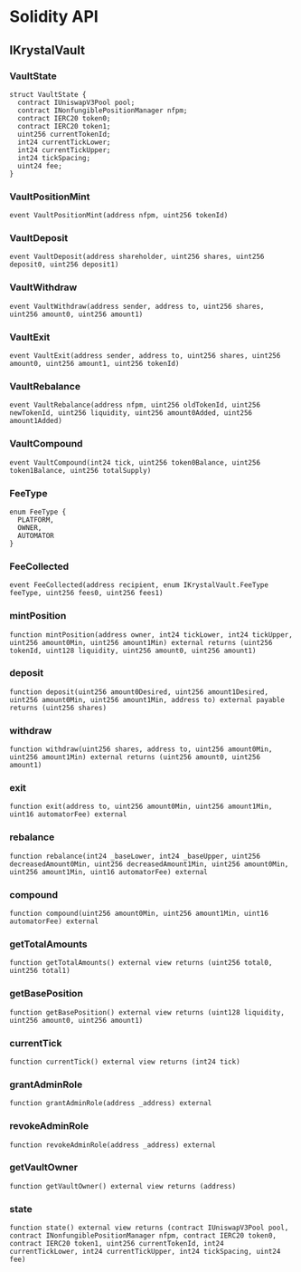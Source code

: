 # Solidity API

## IKrystalVault

### VaultState

```solidity
struct VaultState {
  contract IUniswapV3Pool pool;
  contract INonfungiblePositionManager nfpm;
  contract IERC20 token0;
  contract IERC20 token1;
  uint256 currentTokenId;
  int24 currentTickLower;
  int24 currentTickUpper;
  int24 tickSpacing;
  uint24 fee;
}
```

### VaultPositionMint

```solidity
event VaultPositionMint(address nfpm, uint256 tokenId)
```

### VaultDeposit

```solidity
event VaultDeposit(address shareholder, uint256 shares, uint256 deposit0, uint256 deposit1)
```

### VaultWithdraw

```solidity
event VaultWithdraw(address sender, address to, uint256 shares, uint256 amount0, uint256 amount1)
```

### VaultExit

```solidity
event VaultExit(address sender, address to, uint256 shares, uint256 amount0, uint256 amount1, uint256 tokenId)
```

### VaultRebalance

```solidity
event VaultRebalance(address nfpm, uint256 oldTokenId, uint256 newTokenId, uint256 liquidity, uint256 amount0Added, uint256 amount1Added)
```

### VaultCompound

```solidity
event VaultCompound(int24 tick, uint256 token0Balance, uint256 token1Balance, uint256 totalSupply)
```

### FeeType

```solidity
enum FeeType {
  PLATFORM,
  OWNER,
  AUTOMATOR
}
```

### FeeCollected

```solidity
event FeeCollected(address recipient, enum IKrystalVault.FeeType feeType, uint256 fees0, uint256 fees1)
```

### mintPosition

```solidity
function mintPosition(address owner, int24 tickLower, int24 tickUpper, uint256 amount0Min, uint256 amount1Min) external returns (uint256 tokenId, uint128 liquidity, uint256 amount0, uint256 amount1)
```

### deposit

```solidity
function deposit(uint256 amount0Desired, uint256 amount1Desired, uint256 amount0Min, uint256 amount1Min, address to) external payable returns (uint256 shares)
```

### withdraw

```solidity
function withdraw(uint256 shares, address to, uint256 amount0Min, uint256 amount1Min) external returns (uint256 amount0, uint256 amount1)
```

### exit

```solidity
function exit(address to, uint256 amount0Min, uint256 amount1Min, uint16 automatorFee) external
```

### rebalance

```solidity
function rebalance(int24 _baseLower, int24 _baseUpper, uint256 decreasedAmount0Min, uint256 decreasedAmount1Min, uint256 amount0Min, uint256 amount1Min, uint16 automatorFee) external
```

### compound

```solidity
function compound(uint256 amount0Min, uint256 amount1Min, uint16 automatorFee) external
```

### getTotalAmounts

```solidity
function getTotalAmounts() external view returns (uint256 total0, uint256 total1)
```

### getBasePosition

```solidity
function getBasePosition() external view returns (uint128 liquidity, uint256 amount0, uint256 amount1)
```

### currentTick

```solidity
function currentTick() external view returns (int24 tick)
```

### grantAdminRole

```solidity
function grantAdminRole(address _address) external
```

### revokeAdminRole

```solidity
function revokeAdminRole(address _address) external
```

### getVaultOwner

```solidity
function getVaultOwner() external view returns (address)
```

### state

```solidity
function state() external view returns (contract IUniswapV3Pool pool, contract INonfungiblePositionManager nfpm, contract IERC20 token0, contract IERC20 token1, uint256 currentTokenId, int24 currentTickLower, int24 currentTickUpper, int24 tickSpacing, uint24 fee)
```

